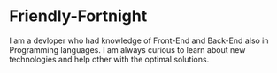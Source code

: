 # Friendly-Fortnight
I am a devloper who had knowledge of Front-End and Back-End also in Programming languages. I am always curious to learn about new technologies and help other with the optimal solutions.
